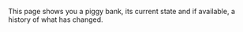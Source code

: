 This page shows you a piggy bank, its current state and if available, a history of what has changed.
